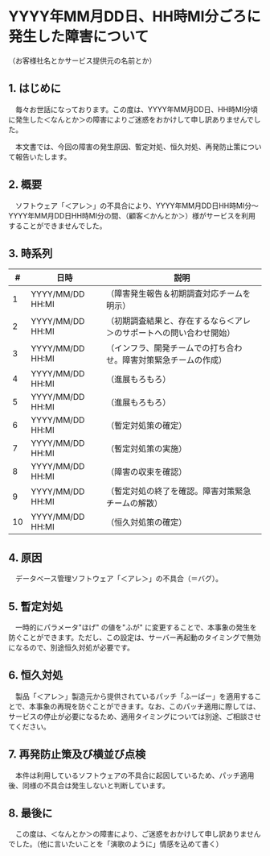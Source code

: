 # YYYY年MM月DD日、HH時MI分ごろに発生した障害について

（お客様社名とかサービス提供元の名前とか）

## 1. はじめに

　毎々お世話になっております。この度は、YYYY年MM月DD日、HH時MI分頃に発生した＜なんとか＞の障害によりご迷惑をおかけして申し訳ありませんでした。
 
　本文書では、今回の障害の発生原因、暫定対処、恒久対処、再発防止策について報告いたします。

## 2. 概要

　ソフトウェア「＜アレ＞」の不具合により、YYYY年MM月DD日HH時MI分～YYYY年MM月DD日HH時MI分の間、（顧客＜かんとか＞）様がサービスを利用することができませんでした。

## 3. 時系列
| # | 日時 | 説明 |
| -- | ---------------- | ---- |
|  1 | YYYY/MM/DD HH:MI | （障害発生報告＆初期調査対応チームを明示） |
|  2 | YYYY/MM/DD HH:MI | （初期調査結果と、存在するなら＜アレ＞のサポートへの問い合わせ開始） |
|  3 | YYYY/MM/DD HH:MI | （インフラ、開発チームでの打ち合わせ。障害対策緊急チームの作成） |
|  4 | YYYY/MM/DD HH:MI | （進展もろもろ） |
|  5 | YYYY/MM/DD HH:MI | （進展もろもろ） |
|  6 | YYYY/MM/DD HH:MI | （暫定対処策の確定） |
|  7 | YYYY/MM/DD HH:MI | （暫定対処策の実施） |
|  8 | YYYY/MM/DD HH:MI | （障害の収束を確認） |
|  9 | YYYY/MM/DD HH:MI | （暫定対処の終了を確認。障害対策緊急チームの解散） |
| 10 | YYYY/MM/DD HH:MI | （恒久対処策の確定） |

## 4. 原因

　データベース管理ソフトウェア「＜アレ＞」の不具合（＝バグ）。

## 5. 暫定対処

　一時的にパラメータ"ほげ" の値を"ふが" に変更することで、本事象の発生を防ぐことができます。ただし、この設定は、サーバー再起動のタイミングで無効になるので、別途恒久対処が必要です。

## 6. 恒久対処

　製品「＜アレ＞」製造元から提供されているパッチ「ふーばー」を適用することで、本事象の再現を防ぐことができます。なお、このパッチ適用に際しては、サービスの停止が必要になるため、適用タイミングについては別途、ご相談させてください。

## 7. 再発防止策及び横並び点検

　本件は利用しているソフトウェアの不具合に起因しているため、パッチ適用後、同様の不具合は発生しないと判断しています。

## 8. 最後に

　この度は、＜なんとか＞の障害により、ご迷惑をおかけして申し訳ありませんでした。（他に言いたいことを「演歌のように」情感を込めて書く）
